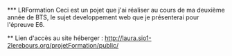 *** LRFormation
Ceci est un pojet que j'ai réaliser au cours de ma deuxième année de BTS, le sujet developpement web que je présenterai pour l'épreuve E6.

** Lien d'accès au site héberger :
http://laura.sio1-2lerebours.org/projetFormation/public/

